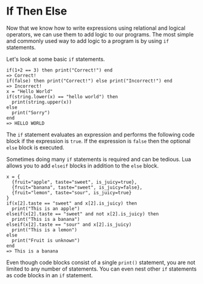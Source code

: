 If Then Else
============

Now that we know how to write expressions using relational and logical operators, we can use them to add logic to
our programs. The most simple and commonly used way to add logic to a program is by using `if` statements. 

Let's look at some basic `if` statements.

    if(1+2 == 3) then print("Correct!") end
    => Correct!
    if(false) then print("Correct!") else print("Incorrect!") end
    => Incorrect!
    x = "Hello World"
    if(string.lower(x) == "hello world") then
      print(string.upper(x))
    else
      print("Sorry")
    end
    => HELLO WORLD
    
The `if` statement evaluates an expression and performs the following code block if the expression is `true`.
If the expression is `false` then the optional `else` block is executed.

Sometimes doing many `if` statements is required and can be tedious. Lua allows you to add `elseif` 
blocks in addition to the `else` block.

    x = {
      {fruit="apple", taste="sweet", is_juicy=true},
      {fruit="banana", taste="sweet", is_juicy=false},
      {fruit="lemon", taste="sour", is_juicy=true}
    }
    if(x[2].taste == "sweet" and x[2].is_juicy) then
      print("This is an apple")
    elseif(x[2].taste == "sweet" and not x[2].is_juicy) then
      print("This is a banana")
    elseif(x[2].taste == "sour" and x[2].is_juicy)
      print("This is a lemon")
    else
      print("Fruit is unknown")
    end
    => This is a banana

Even though code blocks consist of a single `print()` statement, you are not limited to any number of statements.
You can even nest other `if` statements as code blocks in an `if` statement.
